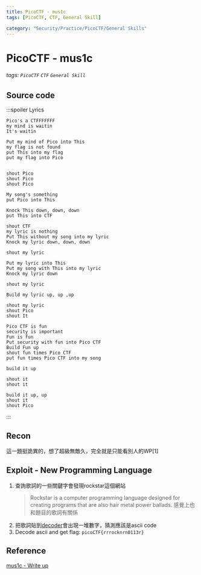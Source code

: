 ```yaml
---
title: PicoCTF - mus1c
tags: [PicoCTF, CTF, General Skill]

category: "Security/Practice/PicoCTF/General Skills"
---
```


# PicoCTF - mus1c
<!-- more -->
###### tags: `PicoCTF` `CTF` `General Skill`

## Source code
:::spoiler Lyrics
```
Pico's a CTFFFFFFF
my mind is waitin
It's waitin

Put my mind of Pico into This
my flag is not found
put This into my flag
put my flag into Pico


shout Pico
shout Pico
shout Pico

My song's something
put Pico into This

Knock This down, down, down
put This into CTF

shout CTF
my lyric is nothing
Put This without my song into my lyric
Knock my lyric down, down, down

shout my lyric

Put my lyric into This
Put my song with This into my lyric
Knock my lyric down

shout my lyric

Build my lyric up, up ,up

shout my lyric
shout Pico
shout It

Pico CTF is fun
security is important
Fun is fun
Put security with fun into Pico CTF
Build Fun up
shout fun times Pico CTF
put fun times Pico CTF into my song

build it up

shout it
shout it

build it up, up
shout it
shout Pico
```
:::

## Recon
這一題挺詭異的，想了超級無敵久，完全就是只能看別人的WP[1]

## Exploit - New Programming Language
1. 查詢歌詞的一些關鍵字會發現rockstar這個網站
    > Rockstar is a computer programming language designed for creating programs that are also hair metal power ballads.
    感覺上也和題目的歌詞有關係
2. 把歌詞貼到[decoder](https://codewithrockstar.com/online)會出現一堆數字，猜測應該是ascii code
3. Decode ascii and get flag: `picoCTF{rrrocknrn0113r}`

## Reference
[mus1c - Write up](https://github.com/Dvd848/CTFs/blob/master/2019_picoCTF/mus1c.md)